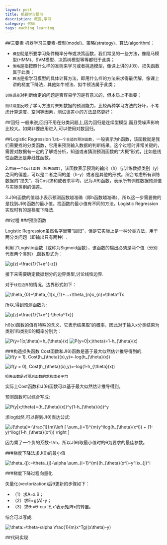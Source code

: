 ```yaml
---
layout: post
title: 机器学习预习
description: 概要,学习
category: 代码
tags: maching_learning
---
```

##三要素
机器学习三要素-模型(model)、策略(strategy)、算法(algorithm)；

*   `模型`就是所要学习条件概率分布或决策函数，我们常见的一些方法，像隐马模型(HMM)、SVM模型、决策树模型等等都归于此类；
*   `策略`是指按照什么样的准则来学习或者挑选模型，像课上讲的J(Θ)、损失函数属于此类；
*   `算法`是指学习模型的具体计算方法，即用什么样的方法来求得最优解，像课上讲的梯度下降法，其他如牛顿法、拟牛顿法属于此类；

`训练误差`对判断给定的问题是否容易学习是有意义的，但本质上不重要；

`测试误差`反映了学习方法对未知数据的预测能力，比较两种学习方法的好坏，不考虑计算速度、空间等因素，测试误差小的方法显然更好；

##回归
一般来说,回归不用在分类问题上,因为回归是连续型模型,而且受噪声影响比较大。如果非要应用进入,可以使用对数回归。

##Logistic Regression
1.`找一个合适的预测函数`，一般表示为h函数，该函数就是我们需要找的分类函数，它用来预测输入数据的判断结果。这个过程时非常关键的，需要对数据有一定的了解或分析，知道或者猜测预测函数的“大概”形式，比如是线性函数还是非线性函数。

2.`构造一个Cost函数（损失函数）`，该函数表示预测的输出（h）与训练数据类别（y）之间的偏差，可以是二者之间的差（h-y）或者是其他的形式。综合考虑所有训练数据的“损失”，将Cost求和或者求平均，记为J(θ)函数，表示所有训练数据预测值与实际类别的偏差。

3.J(θ)函数的值越小表示预测函数越准确（即h函数越准确），所以这一步需要做的是找到J(θ)函数的最小值。找函数的最小值有不同的方法，Logistic Regression实现时有的是梯度下降法.

##过程
###预测函数

Logistic Regression虽然名字里带“回归”，但是它实际上是一种分类方法，用于两分类问题（即输出只有两种）.

利用了Logistic函数（或称为Sigmoid函数），该函数的输出必须是两个值（分别代表两个类别）,函数形式为：

<img src="http://latex.codecogs.com/gif.latex?\inline&space;\dpi{120}&space;g(z)=\frac{1}{1&plus;e^{-z}}" title="g(z)=\frac{1}{1+e^{-z}}" />

接下来需要确定数据划分的边界类型,讨论线性边界.

对于`线性边界`的情况，边界形式如下：

<img src="http://latex.codecogs.com/gif.latex?\inline&space;\dpi{120}&space;\theta_{0}&plus;\theta_{1}x_{1}&plus;...&plus;\theta_{n}x_{n}=\theta^Tx" title="\theta_{0}+\theta_{1}x_{1}+...+\theta_{n}x_{n}=\theta^Tx" />

所以,得到预测函数为:

<img src="http://latex.codecogs.com/gif.latex?\inline&space;\dpi{120}&space;g(z)=\frac{1}{1&plus;e^{-\theta^Tx}}" title="g(z)=\frac{1}{1+e^{-\theta^Tx}}" />

hθ(x)函数的值有特殊的含义，它表示结果取1的概率，因此对于输入x分类结果为类别1和类别0的概率分别为：

<img src="http://latex.codecogs.com/gif.latex?\inline&space;\dpi{120}&space;P(y=1|x;\theta)=h_{\theta}(x)" title="P(y=1|x;\theta)=h_{\theta}(x)" />

<img src="http://latex.codecogs.com/gif.latex?\inline&space;\dpi{120}&space;P(y=0|x;\theta)=1-h_{\theta}(x)" title="P(y=0|x;\theta)=1-h_{\theta}(x)" />

###构造损失函数
Cost函数和J(θ)函数是基于最大似然估计推导得到的.
<img src="http://latex.codecogs.com/gif.latex?\inline&space;\dpi{120}&space;if(y&space;=&space;1),&space;Cost(h_{\theta}(x),y)=-log(h_{\theta}(x))" title="if(y = 1), Cost(h_{\theta}(x),y)=-log(h_{\theta}(x))" />

<img src="http://latex.codecogs.com/gif.latex?\inline&space;\dpi{120}&space;if(y&space;=&space;0),&space;Cost(h_{\theta}(x),y)=-log(1-h_{\theta}(x))" title="if(y = 0), Cost(h_{\theta}(x),y)=-log(1-h_{\theta}(x))" />

`损失函数是对预测函数的求和或者平均`

实际上Cost函数和J(θ)函数可以基于最大似然估计推导得到。

预测函数可以综合写成:

<img src="http://latex.codecogs.com/gif.latex?\inline&space;\dpi{120}&space;P(y|x;\theta)=(h_{\theta}(x))^y(1-h_{\theta}(x))^y" title="P(y|x;\theta)=(h_{\theta}(x))^y(1-h_{\theta}(x))^y" />

求log似然,可以得到J(θ)表达公式:

<img src="http://latex.codecogs.com/gif.latex?\inline&space;\dpi{120}&space;J(\theta)=-\frac{1}{m}\left&space;[&space;\sum_{i=1}^{m}y^ilog(h_{\theta}(x^i))&space;&plus;&space;(1-y)^ilog(1-h_{\theta}(x^i))&space;\right&space;]" title="J(\theta)=-\frac{1}{m}\left [ \sum_{i=1}^{m}y^ilog(h_{\theta}(x^i)) + (1-y)^ilog(1-h_{\theta}(x^i)) \right ]" />

因为乘了一个负的系数-1/m，所以J(θ)取最小值时的θ为要求的最佳参数。

###梯度下降法求J(θ)的最小值

<img src="http://latex.codecogs.com/gif.latex?\inline&space;\dpi{120}&space;\theta_{j}:=\theta_{j}-\alpha&space;\sum_{i=1}^{m}(h_{\theta}(x^i)-y^i)x_{j}^i" title="\theta_{j}:=\theta_{j}-\alpha \sum_{i=1}^{m}(h_{\theta}(x^i)-y^i)x_{j}^i" />

###梯度下降过程向量化

矢量化(vectorization)后θ更新的步骤如下：

*   （1）求A=x.θ；
*   （2）求E=g(A)-y；
*   （3）求θ:=θ-α.x'.E,x'表示矩阵x的转置。

综合可以写成:

<img src="http://latex.codecogs.com/gif.latex?\inline&space;\dpi{120}&space;\theta:=\theta-\alpha&space;\frac{1}{m}x^Tg((x\theta)-y)" title="\theta:=\theta-\alpha \frac{1}{m}x^Tg((x\theta)-y)" />

##代码实现







